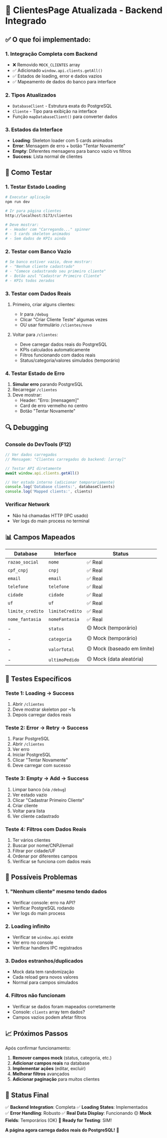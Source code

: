 # 🔄 ClientesPage Atualizada - Backend Integrado

## ✅ **O que foi implementado:**

### **1. Integração Completa com Backend**
- ❌ Removido `MOCK_CLIENTES` array
- ✅ Adicionado `window.api.clients.getAll()` 
- ✅ Estados de loading, error e dados vazios
- ✅ Mapeamento de dados do banco para interface

### **2. Tipos Atualizados**
- `DatabaseClient` - Estrutura exata do PostgreSQL
- `Cliente` - Tipo para exibição na interface
- Função `mapDatabaseClient()` para converter dados

### **3. Estados da Interface**
- **Loading**: Skeleton loader com 5 cards animados
- **Error**: Mensagem de erro + botão "Tentar Novamente"  
- **Empty**: Diferentes mensagens para banco vazio vs filtros
- **Success**: Lista normal de clientes

## 🧪 **Como Testar**

### **1. Testar Estado Loading**
```bash
# Executar aplicação
npm run dev

# Ir para página clientes
http://localhost:5173/clientes

# Deve mostrar:
# - Header com "Carregando..." spinner
# - 5 cards skeleton animados
# - Sem dados de KPIs ainda
```

### **2. Testar com Banco Vazio**
```bash
# Se banco estiver vazio, deve mostrar:
# - "Nenhum cliente cadastrado"
# - "Comece cadastrando seu primeiro cliente"
# - Botão azul "Cadastrar Primeiro Cliente"
# - KPIs todos zerados
```

### **3. Testar com Dados Reais**
1. Primeiro, criar alguns clientes:
   - Ir para `/debug` 
   - Clicar "Criar Cliente Teste" algumas vezes
   - OU usar formulário `/clientes/novo`

2. Voltar para `/clientes`:
   - Deve carregar dados reais do PostgreSQL
   - KPIs calculados automaticamente
   - Filtros funcionando com dados reais
   - Status/categoria/valores simulados (temporário)

### **4. Testar Estado de Erro**
1. **Simular erro** parando PostgreSQL
2. Recarregar `/clientes`
3. Deve mostrar:
   - Header: "Erro: [mensagem]"
   - Card de erro vermelho no centro
   - Botão "Tentar Novamente"

## 🔍 **Debugging**

### **Console do DevTools (F12)**
```javascript
// Ver dados carregados
// Mensagem: "Clientes carregados do backend: [array]"

// Testar API diretamente
await window.api.clients.getAll()

// Ver estado interno (adicionar temporariamente)
console.log('Database clients:', databaseClients)
console.log('Mapped clients:', clients)
```

### **Verificar Network**
- Não há chamadas HTTP (IPC usado)
- Ver logs do main process no terminal

## 📊 **Campos Mapeados**

| **Database** | **Interface** | **Status** |
|--------------|---------------|------------|
| `razao_social` | `nome` | ✅ Real |
| `cpf_cnpj` | `cnpj` | ✅ Real |
| `email` | `email` | ✅ Real |
| `telefone` | `telefone` | ✅ Real |
| `cidade` | `cidade` | ✅ Real |
| `uf` | `uf` | ✅ Real |
| `limite_credito` | `limiteCredito` | ✅ Real |
| `nome_fantasia` | `nomeFantasia` | ✅ Real |
| - | `status` | 🟡 Mock (temporário) |
| - | `categoria` | 🟡 Mock (temporário) |
| - | `valorTotal` | 🟡 Mock (baseado em limite) |
| - | `ultimoPedido` | 🟡 Mock (data aleatória) |

## 🎯 **Testes Específicos**

### **Teste 1: Loading → Success**
1. Abrir `/clientes`
2. Deve mostrar skeleton por ~1s
3. Depois carregar dados reais

### **Teste 2: Error → Retry → Success**
1. Parar PostgreSQL
2. Abrir `/clientes`
3. Ver erro
4. Iniciar PostgreSQL
5. Clicar "Tentar Novamente"
6. Deve carregar com sucesso

### **Teste 3: Empty → Add → Success**
1. Limpar banco (via `/debug`)
2. Ver estado vazio
3. Clicar "Cadastrar Primeiro Cliente"
4. Criar cliente
5. Voltar para lista
6. Ver cliente cadastrado

### **Teste 4: Filtros com Dados Reais**
1. Ter vários clientes
2. Buscar por nome/CNPJ/email
3. Filtrar por cidade/UF
4. Ordenar por diferentes campos
5. Verificar se funciona com dados reais

## 🚨 **Possíveis Problemas**

### **1. "Nenhum cliente" mesmo tendo dados**
- Verificar console: erro na API?
- Verificar PostgreSQL rodando
- Ver logs do main process

### **2. Loading infinito**
- Verificar se `window.api` existe
- Ver erro no console
- Verificar handlers IPC registrados

### **3. Dados estranhos/duplicados**
- Mock data tem randomização
- Cada reload gera novos valores
- Normal para campos simulados

### **4. Filtros não funcionam**
- Verificar se dados foram mapeados corretamente
- Console: `clients` array tem dados?
- Campos vazios podem afetar filtros

## 📈 **Próximos Passos**

Após confirmar funcionamento:

1. **Remover campos mock** (status, categoria, etc.)
2. **Adicionar campos reais** na database
3. **Implementar ações** (editar, excluir)
4. **Melhorar filtros** avançados
5. **Adicionar paginação** para muitos clientes

## 🏁 **Status Final**

✅ **Backend Integration**: Completa
✅ **Loading States**: Implementados  
✅ **Error Handling**: Robusto
✅ **Real Data Display**: Funcionando
🟡 **Mock Fields**: Temporários (OK)
🔄 **Ready for Testing**: SIM!

**A página agora carrega dados reais do PostgreSQL!** 🎉